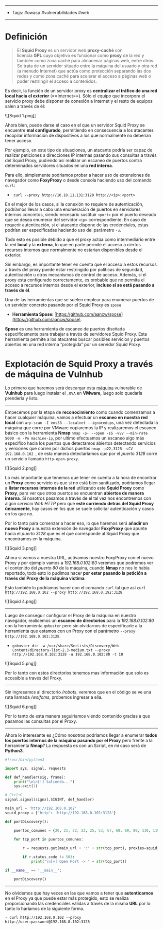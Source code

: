 ----
- Tags: #owasp #vulnerabilidades #web
--------
# Definición

> El **Squid Proxy** es un servidor web **proxy-caché** con licencia **GPL** cuyo objetivo es funcionar como **proxy** de la red y también como zona caché para almacenar páginas web, entre otros. Se trata de un servidor situado entre la máquina del usuario y otra red (a menudo Internet) que actúa como protección separando las dos redes y como zona caché para acelerar el acceso a páginas web o poder restringir el acceso a contenidos.

Es decir, la función de un servidor proxy es **centralizar el tráfico de una red local hacia el exterior** (==Internet==). Sólo el equipo que incorpora el servicio proxy debe disponer de conexión a Internet y el resto de equipos salen a través de él:

![[Squid 1.png]]

Ahora bien, puede darse el caso en el que un servidor Squid Proxy se encuentre **mal configurado**, permitiendo en consecuencia a los atacantes recopilar información de dispositivos a los que normalmente no deberían tener acceso.

Por ejemplo, en este tipo de situaciones, un atacante podría ser capaz de realizar peticiones a direcciones IP internas pasando sus consultas a través del Squid Proxy, pudiendo así realizar un escaneo de puertos contra determinados servidores situados en una **red interna**.

Para ello, simplemente podríamos probar a hacer uso de extensiones de navegador como **FoxyProxy** o desde consola haciendo uso del comando ``curl``:

-   `curl --proxy http://10.10.11.131:3128 http://<ip>:<port>`

En el mejor de los casos, si la conexión no requiere de autenticación, podríamos llevar a cabo una enumeración de puertos en servidores internos concretos, siendo necesario sustituir ``<port>`` por el puerto deseado que se desea enumerar del servidor ``<ip>`` correspondiente. En caso de requerir autenticación, si el atacante dispone de las credenciales, estas podrían ser especificadas haciendo uso del parámetro ``-u``.

Todo esto es posible debido a que el proxy actúa como intermediario entre la red **local** y la **externa**, lo que en parte permite el acceso a ciertos recursos internos que normalmente no estarían disponibles desde el exterior.

Sin embargo, es importante tener en cuenta que el acceso a estos recursos a través del proxy puede estar restringido por políticas de seguridad, autenticación u otros mecanismos de control de acceso. Además, si el proxy está configurado correctamente, es probable que no permita el acceso a recursos internos desde el exterior, **incluso si se está pasando a través de él**.

Una de las herramientas que se suelen emplear para enumerar puertos de un servidor concreto pasando por el Squid Proxy es ``spose`` 

- **Herramienta Spose**: [https://github.com/aancw/spose](https://github.com/aancw/spose).

**Spose** es una herramienta de escaneo de puertos diseñada específicamente para trabajar a través de servidores Squid Proxy. Esta herramienta permite a los atacantes buscar posibles servicios y puertos abiertos en una red interna “protegida” por un servidor Squid Proxy.
# Explotación de Squid Proxy a través de máquina de Vulnhub

Lo primero que haremos será descargar esta [máquina](https://www.vulnhub.com/entry/sickos-11,132/) vulnerable de **Vulnhub** para luego instalar el ``.OVA`` en **VMware**, luego solo quedaría prenderla y listo.

----

Empecemos por la etapa de **reconocimiento** como cuando comenzamos a hacer cualquier máquina, vamos a efectuar un **escaneo en nuestra red local** con ``arp-scan -I ens33 --localnet --ignoredups``, una vez detectada la máquina que corre por VMware copiaremos la IP y realizaremos el escaneo básico con la herramienta **Nmap** ``nmap -p- --open -sS -vvv --min-rate 5000 -n -Pn machine-ip``, por ultimo efectuamos un escaneo algo más especifico hacia los puertos que detectamos abiertos detectando servicios y versiones que corren por dichos puertos ``nmap -p22,3128 -sCV 192.168.0.102 ``, de esta manera detectaríamos que por el *puerto 3128* corre un servicio llamado ``http-open-proxy``.

![[Squid 2.png]]

Lo más importante que tenemos que tener en cuenta a la hora de encontrar un **Proxy** como servicio es que si no está bien sanitizado, podríamos llegar a **listar recursos internos de la red** utilizando este **Squid Proxy** como **Proxy**, para ver que otros puertos se encuentran **abiertos de manera interna**. Si nosotros pasamos a través de el tal vez nos encontremos con algún *servicio Web HTTP* pero que **esté corriendo detrás del Squid Proxy únicamente**, hay casos en los que se suele solicitar autenticación y casos en los que no.

Por lo tanto para comenzar a hacer eso, lo que haremos será **añadir un nuevo Proxy** a nuestra extensión de navegador **FoxyProxy** que apunte hacia el *puerto 3128* que es el que corresponde al Squid Proxy que encontramos en la máquina.

![[Squid 3.png]]

Ahora si vamos a nuestra URL, activamos nuestro FoxyProxy con el nuevo Proxy y por ejemplo vamos a *192.168.0.102:80* veremos que podremos ver el contenido del *puerto 80* de la máquina, cuando **Nmap** no nos lo había reportado, todo esto lo pudimos hacer **por estar pasando la petición a través del Proxy de la máquina victima**.

Esto también lo podríamos hacer con el comando ``curl`` tal que así ``curl http://192.168.0.102 --proxy http://192.168.0.192:3128``

![[Squid 4.png]]

-------

Luego de conseguir configurar el Proxy de la máquina en nuestro navegador, realicemos un **escaneo de directorios** para la *192.168.0.102:80* con la herramienta ``gobuster`` pero sin olvidarnos de especificarle a la herramienta que estamos con un Proxy con el parámetro ``--proxy http://192.168.0.102:3128``.

- ``gobuster dir -w /usr/share/SecLists/Discovery/Web-Content/directory-list-2.3-medium.txt --proxy http://192.168.0.102:3128 -u 192.168.0.102:80 -t 10``

![[Squid 5.png]]

Por lo tanto con estos directorios tenemos mas información que solo es accesible a través del Proxy.

--------

Sin ingresamos al directorio */robots*, veremos que en el código se ve una ruta llamada */wolfcms*, probemos ingresar a ella.

![[Squid 6.png]]

Por lo tanto de esta manera seguiríamos viendo contenido gracias a que pasamos las consultas por el Proxy.

------

Ahora lo interesante es ¿Cómo nosotros podríamos llegar a enumerar **todos los puertos internos de la máquina pasando por el Proxy** pero frente a la herramienta **Nmap**? La respuesta es con un Script, en mi caso será de **Python3**.

```python
#!/usr/bin/python3

import sys, signal, requests

def def_handler(sig, frame):
    print("\n\n[!] Saliendo...")
    sys.exit(1)

# Ctrl+C
signal.signal(signal.SIGINT, def_handler)

main_url = 'http://192.168.0.102'
squid_proxy = {'http': 'http://192.168.0.102:3128'}

def portDiscovery():

    puertos_comunes = {20, 21, 22, 23, 25, 53, 67, 68, 69, 80, 110, 119, 123, 137, 138, 139, 143, 161, 162, 179, 389, 443, 445, 465, 514, 515, 993, 995, 1080, 1194, 1433, 1434, 1521, 1723, 2049, 3306, 3389, 389, 443, 465, 514, 1433, 1434, 1521, 3306, 3389, 5900, 8080, 8443, 10000}

    for tcp_port in puertos_comunes:
        
        r = requests.get(main_url + ':' + str(tcp_port), proxies=squid_proxy)

        if r.status_code != 503:
            print("\n[+] Open Port -> " + str(tcp_port))

if __name__ == '__main__':

    portDiscovery()
```

--------

No olvidemos que hay veces en las que vamos a tener que **autenticarnos** en el Proxy ya que puede estar más protegido, esto se realiza proporcionando las credenciales válidas a través de la misma **URL** por lo tanto lo haríamos de la siguiente forma.

``- curl http://192.168.0.102 --proxy http://user:password@192.168.0.102:3128``